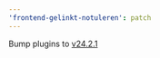 ```yaml
---
'frontend-gelinkt-notuleren': patch
---
```


Bump plugins to [v24.2.1](https://github.com/lblod/ember-rdfa-editor-lblod-plugins/releases/tag/v24.2.1)
